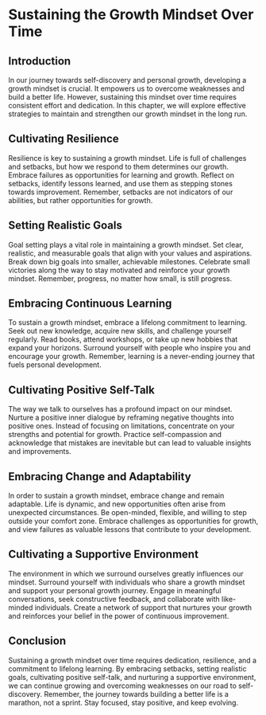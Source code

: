 Sustaining the Growth Mindset Over Time
==================================================

Introduction
------------

In our journey towards self-discovery and personal growth, developing a growth mindset is crucial. It empowers us to overcome weaknesses and build a better life. However, sustaining this mindset over time requires consistent effort and dedication. In this chapter, we will explore effective strategies to maintain and strengthen our growth mindset in the long run.

Cultivating Resilience
----------------------

Resilience is key to sustaining a growth mindset. Life is full of challenges and setbacks, but how we respond to them determines our growth. Embrace failures as opportunities for learning and growth. Reflect on setbacks, identify lessons learned, and use them as stepping stones towards improvement. Remember, setbacks are not indicators of our abilities, but rather opportunities for growth.

Setting Realistic Goals
-----------------------

Goal setting plays a vital role in maintaining a growth mindset. Set clear, realistic, and measurable goals that align with your values and aspirations. Break down big goals into smaller, achievable milestones. Celebrate small victories along the way to stay motivated and reinforce your growth mindset. Remember, progress, no matter how small, is still progress.

Embracing Continuous Learning
-----------------------------

To sustain a growth mindset, embrace a lifelong commitment to learning. Seek out new knowledge, acquire new skills, and challenge yourself regularly. Read books, attend workshops, or take up new hobbies that expand your horizons. Surround yourself with people who inspire you and encourage your growth. Remember, learning is a never-ending journey that fuels personal development.

Cultivating Positive Self-Talk
------------------------------

The way we talk to ourselves has a profound impact on our mindset. Nurture a positive inner dialogue by reframing negative thoughts into positive ones. Instead of focusing on limitations, concentrate on your strengths and potential for growth. Practice self-compassion and acknowledge that mistakes are inevitable but can lead to valuable insights and improvements.

Embracing Change and Adaptability
---------------------------------

In order to sustain a growth mindset, embrace change and remain adaptable. Life is dynamic, and new opportunities often arise from unexpected circumstances. Be open-minded, flexible, and willing to step outside your comfort zone. Embrace challenges as opportunities for growth, and view failures as valuable lessons that contribute to your development.

Cultivating a Supportive Environment
------------------------------------

The environment in which we surround ourselves greatly influences our mindset. Surround yourself with individuals who share a growth mindset and support your personal growth journey. Engage in meaningful conversations, seek constructive feedback, and collaborate with like-minded individuals. Create a network of support that nurtures your growth and reinforces your belief in the power of continuous improvement.

Conclusion
----------

Sustaining a growth mindset over time requires dedication, resilience, and a commitment to lifelong learning. By embracing setbacks, setting realistic goals, cultivating positive self-talk, and nurturing a supportive environment, we can continue growing and overcoming weaknesses on our road to self-discovery. Remember, the journey towards building a better life is a marathon, not a sprint. Stay focused, stay positive, and keep evolving.

